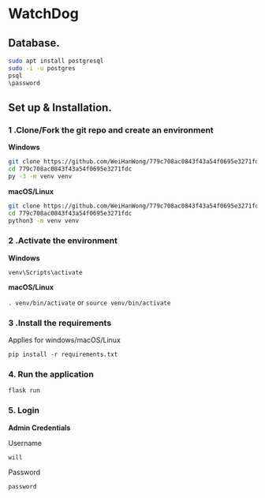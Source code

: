# WatchDog

## Database.

```bash
sudo apt install postgresql
sudo -i -u postgres
psql
\password

```

## Set up & Installation.

### 1 .Clone/Fork the git repo and create an environment 
                    
**Windows**
          
```bash
git clone https://github.com/WeiHanWong/779c708ac0843f43a54f0695e3271fdc.git
cd 779c708ac0843f43a54f0695e3271fdc
py -3 -m venv venv

```
          
**macOS/Linux**
          
```bash
git clone https://github.com/WeiHanWong/779c708ac0843f43a54f0695e3271fdc.git
cd 779c708ac0843f43a54f0695e3271fdc
python3 -m venv venv

```

### 2 .Activate the environment
          
**Windows** 

```venv\Scripts\activate```
          
**macOS/Linux**

```. venv/bin/activate```
or
```source venv/bin/activate```

### 3 .Install the requirements

Applies for windows/macOS/Linux

```
pip install -r requirements.txt
```

### 4. Run the application 

```
flask run
```
### 5. Login 

**Admin Credentials**

Username

```will```

Password

```password```

